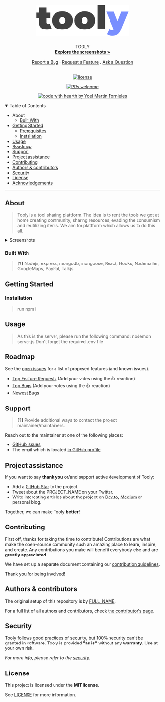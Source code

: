 <h1 align="center">
  <a href="https://github.com/yoelmartinfornieles/prj-toolsharing-back">
    <img src="docs/images/tooly-logo.png" alt="Logo" width="300" height="100">
  </a>
</h1>

<div align="center">
  TOOLY
  <br />
  <a href="#about"><strong>Explore the screenshots »</strong></a>
  <br />
  <br />
  <a href="https://github.com/yoelmartinfornieles/prj-toolsharing-back/issues/new?assignees=&labels=bug&template=01_BUG_REPORT.md&title=bug%3A+">Report a Bug</a>
  ·
  <a href="https://github.com/yoelmartinfornieles/prj-toolsharing-back/issues/new?assignees=&labels=enhancement&template=02_FEATURE_REQUEST.md&title=feat%3A+">Request a Feature</a>
  .
  <a href="https://github.com/yoelmartinfornieles/prj-toolsharing-back/issues/new?assignees=&labels=question&template=04_SUPPORT_QUESTION.md&title=support%3A+">Ask a Question</a>
</div>

<div align="center">
<br />

[![license](https://img.shields.io/github/license/yoelmartinfornieles/prj-toolsharing-back.svg?style=flat-square)](LICENSE)

[![PRs welcome](https://img.shields.io/badge/PRs-welcome-ff69b4.svg?style=flat-square)](https://github.com/yoelmartinfornieles/prj-toolsharing-back/issues?q=is%3Aissue+is%3Aopen+label%3A%22help+wanted%22)

[![code with hearth by Yoel Martin Fornieles](https://img.shields.io/badge/%3C%2F%3E%20with%20%E2%99%A5%20by-yoelmartinfornieles-ff1414.svg?style=flat-square)](https://github.com/yoelmartinfornieles)

</div>

<details open="open">
<summary>Table of Contents</summary>

- [About](#about)
  - [Built With](#built-with)
- [Getting Started](#getting-started)
  - [Prerequisites](#prerequisites)
  - [Installation](#installation)
- [Usage](#usage)
- [Roadmap](#roadmap)
- [Support](#support)
- [Project assistance](#project-assistance)
- [Contributing](#contributing)
- [Authors & contributors](#authors--contributors)
- [Security](#security)
- [License](#license)
- [Acknowledgements](#acknowledgements)

</details>

---

## About

> Tooly is a tool sharing plattform.
> The idea is to rent the tools we got at home creating community, sharing resources, evading the consumism and reutilizing items.
> We aim for plattform which allows us to do this all.

<details>
<summary>Screenshots</summary>
<br>

|                               Home Page                               |                               Login Page                               |
| :-------------------------------------------------------------------: | :--------------------------------------------------------------------: |
| <img src="docs/images/home.png" title="Home Page" width="100%"> | <img src="docs/images/login.png" title="Login Page" width="100%"> |

</details>

### Built With

> **[?]**
> Nodejs, express, mongodb, mongoose, React, Hooks, Nodemailer, GoogleMaps, PayPal, Talkjs

## Getting Started

### Installation

> run npm i

## Usage

> As this is the server, please run the following command: nodemon server.js
> Don't forget the required .env file

## Roadmap

See the [open issues](https://github.com/yoelmartinfornieles/prj-toolsharing-back/issues) for a list of proposed features (and known issues).

- [Top Feature Requests](https://github.com/yoelmartinfornieles/prj-toolsharing-back/issues?q=label%3Aenhancement+is%3Aopen+sort%3Areactions-%2B1-desc) (Add your votes using the 👍 reaction)
- [Top Bugs](https://github.com/yoelmartinfornieles/prj-toolsharing-back/issues?q=is%3Aissue+is%3Aopen+label%3Abug+sort%3Areactions-%2B1-desc) (Add your votes using the 👍 reaction)
- [Newest Bugs](https://github.com/yoelmartinfornieles/prj-toolsharing-back/issues?q=is%3Aopen+is%3Aissue+label%3Abug)

## Support

> **[?]**
> Provide additional ways to contact the project maintainer/maintainers.

Reach out to the maintainer at one of the following places:

- [GitHub issues](https://github.com/yoelmartinfornieles/prj-toolsharing-back/issues/new?assignees=&labels=question&template=04_SUPPORT_QUESTION.md&title=support%3A+)
- The email which is located [in GitHub profile](https://github.com/yoelmartinfornieles)

## Project assistance

If you want to say **thank you** or/and support active development of Tooly:

- Add a [GitHub Star](https://github.com/yoelmartinfornieles/prj-toolsharing-back) to the project.
- Tweet about the PROJECT_NAME on your Twitter.
- Write interesting articles about the project on [Dev.to](https://dev.to/), [Medium](https://medium.com/) or personal blog.

Together, we can make Tooly **better**!

## Contributing

First off, thanks for taking the time to contribute! Contributions are what make the open-source community such an amazing place to learn, inspire, and create. Any contributions you make will benefit everybody else and are **greatly appreciated**.

We have set up a separate document containing our [contribution guidelines](docs/CONTRIBUTING.md).

Thank you for being involved!

## Authors & contributors

The original setup of this repository is by [FULL_NAME](https://github.com/yoelmartinfornieles).

For a full list of all authors and contributors, check [the contributor's page](https://github.com/yoelmartinfornieles/prj-toolsharing-back/contributors).

## Security

Tooly follows good practices of security, but 100% security can't be granted in software.
Tooly is provided **"as is"** without any **warranty**. Use at your own risk.

_For more info, please refer to the [security](docs/SECURITY.md)._

## License

This project is licensed under the **MIT license**.

See [LICENSE](LICENSE) for more information.

